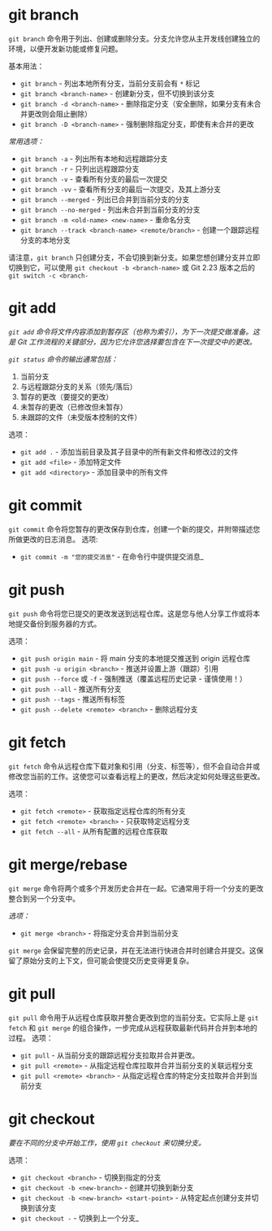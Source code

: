 # git branch

`git branch` 命令用于列出、创建或删除分支。分支允许您从主开发线创建独立的环境，以便开发新功能或修复问题。

基本用法：
- `git branch` - 列出本地所有分支，当前分支前会有 `*` 标记
- `git branch <branch-name>` - 创建新分支，但不切换到该分支
- `git branch -d <branch-name>` - 删除指定分支（安全删除，如果分支有未合并更改则会阻止删除）
- `git branch -D <branch-name>` - 强制删除指定分支，即使有未合并的更改

_常用选项：_ 
- `git branch -a` - 列出所有本地和远程跟踪分支
- `git branch -r` - 只列出远程跟踪分支
- `git branch -v` - 查看所有分支的最后一次提交
- `git branch -vv` - 查看所有分支的最后一次提交，及其上游分支
- `git branch --merged` - 列出已合并到当前分支的分支
- `git branch --no-merged` - 列出未合并到当前分支的分支
- `git branch -m <old-name> <new-name>` - 重命名分支
- `git branch --track <branch-name> <remote/branch>` - 创建一个跟踪远程分支的本地分支

请注意，`git branch` 只创建分支，不会切换到新分支。如果您想创建分支并立即切换到它，可以使用 `git checkout -b <branch-name>` 或 Git 2.23 版本之后的 `git switch -c <branch-`
# git add

_`git add` 命令将文件内容添加到暂存区（也称为索引），为下一次提交做准备。这是 Git 工作流程的关键部分，因为它允许您选择要包含在下一次提交中的更改。_

_`git status` 命令的输出通常包括：_ 
1. 当前分支 
2. 与远程跟踪分支的关系（领先/落后）
3. 暂存的更改（要提交的更改）
4. 未暂存的更改（已修改但未暂存）
5. 未跟踪的文件（未受版本控制的文件）

选项： 
-  `git add .` - 添加当前目录及其子目录中的所有新文件和修改过的文件  
-  `git add <file>` - 添加特定文件
- `git add <directory>` - 添加目录中的所有文件
# git commit

`git commit` 命令将您暂存的更改保存到仓库，创建一个新的提交，并附带描述您所做更改的日志消息。
选项:  
- `git commit -m "您的提交消息"` - 在命令行中提供提交消息_
# git push

`git push` 命令将您已提交的更改发送到远程仓库。这是您与他人分享工作或将本地提交备份到服务器的方式。

选项：
- `git push origin main` - 将 main 分支的本地提交推送到 origin 远程仓库
- `git push -u origin <branch>` - 推送并设置上游（跟踪）引用
- `git push --force` 或 `-f` - 强制推送（覆盖远程历史记录 - 谨慎使用！）
- `git push --all` - 推送所有分支
- `git push --tags` - 推送所有标签
- `git push --delete <remote> <branch>` - 删除远程分支
# git fetch

`git fetch` 命令从远程仓库下载对象和引用（分支、标签等），但不会自动合并或修改您当前的工作。这使您可以查看远程上的更改，然后决定如何处理这些更改。

选项： 
- `git fetch <remote>` - 获取指定远程仓库的所有分支
- `git fetch <remote> <branch>` - 只获取特定远程分支
- `git fetch --all` - 从所有配置的远程仓库获取
# git merge/rebase

`git merge` 命令将两个或多个开发历史合并在一起。它通常用于将一个分支的更改整合到另一个分支中。

_选项：_ 
-  `git merge <branch>` - 将指定分支合并到当前分支

`git merge` 会保留完整的历史记录，并在无法进行快进合并时创建合并提交。这保留了原始分支的上下文，但可能会使提交历史变得更复杂。
# git pull

`git pull` 命令用于从远程仓库获取并整合更改到您的当前分支。它实际上是 `git fetch` 和 `git merge` 的组合操作，一步完成从远程获取最新代码并合并到本地的过程。
选项：
- `git pull` - 从当前分支的跟踪远程分支拉取并合并更改。
- `git pull <remote>` - 从指定远程仓库拉取并合并当前分支的关联远程分支
- `git pull <remote> <branch>` - 从指定远程仓库的特定分支拉取并合并到当前分支
# git checkout

_要在不同的分支中开始工作，使用 `git checkout` 来切换分支。_

选项：
- `git checkout <branch>` - 切换到指定的分支
- `git checkout -b <new-branch>` - 创建并切换到新分支 
- `git checkout -b <new-branch> <start-point>` - 从特定起点创建分支并切换到该分支
- `git checkout -` - 切换到上一个分支_



